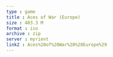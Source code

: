 ```yaml
---
type : game
title : Aces of War (Europe)
size : 403.3 M
format : iso
archive : zip
server : myrient
link2 : Aces%20of%20War%20%28Europe%29
---
```

